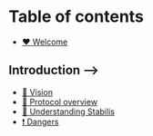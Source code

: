 # Table of contents

* [♥️ Welcome](README.md)

## Introduction -->

* [👀 Vision](introduction/vision.md)
* [👋 Protocol overview](introduction/protocol-overview.md)
* [🧠 Understanding Stabilis](introduction/understanding-stabilis.md)
* [❗ Dangers](introduction/dangers.md)

<!-- ## Website -->

<!-- * [🌟 Quick start guide](website/quick-start-guide.md) -->
<!-- * [💱 Swap](website/swap.md) -->
<!-- * [💰 Borrow](website/borrow.md) -->
<!-- * [📊 Manage loans](website/manage-loans.md) -->
<!-- * [🤹 Liquidations](website/liquidations.md) -->

<!-- ## Tokens -->

<!-- * [🕺 STAB](tokens/stab.md) -->
<!-- * [🤽 LPSTAB](tokens/lpstab.md) -->
<!-- * [🪙 ILIS](tokens/ilis.md) -->

<!-- ## Miscellaneous -->

<!-- * [❓ FAQ](miscellaneous/faq.md) -->
<!-- * [➗ System parameters](miscellaneous/system-parameters.md) -->
<!-- * [💹 STAB interest rate](miscellaneous/stab-interest-rate.md) -->
<!-- * [➕ LP APY calculation](miscellaneous/lp-apy-calculation.md) -->

<!-- ## Stabilis beta phase -->

<!-- * [📶 Connection guide](stabilis-beta-phase/connection-guide.md) -->
<!-- * [📩 Feedback reward program](stabilis-beta-phase/feedback-reward-program.md) -->
<!-- * [🤝 Acknowledged suggestions](stabilis-beta-phase/acknowledged-suggestions.md) -->
<!-- * [🐞 Acknowledged bug reports](stabilis-beta-phase/acknowledged-bug-reports.md) -->
<!-- * [👨‍💻 Source code](stabilis-beta-phase/source-code.md) -->
